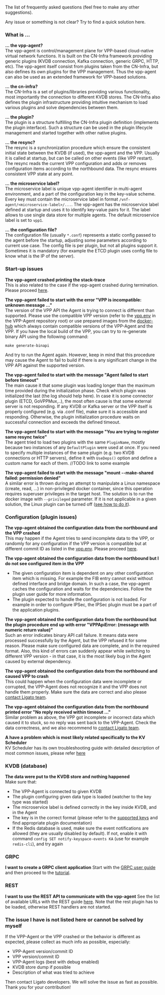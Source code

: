 The list of frequently asked questions (feel free to make any other suggestions).

Any issue or something is not clear? Try to find a quick solution here. 

### What is ...

**... the vpp-agent?**<br>
The vpp-agent is control/management plane for VPP-based cloud-native virtual network functions. It is built on the CN-Infra framework providing generic plugins (KVDB connection, Kafka connection, generic GRPC, HTTP, etc). The vpp-agent itself consist from plugins taken from the CN-Infra, but also defines its own plugins for the VPP management. Thus the vpp-agent can also be used as an extended framework for VPP-based solutions.

**... the cn-infra?**<br>
The CN-Infra is a set of plugins/libraries providing various functionality, most importantly the connection to different KVDB stores. The CN-Infra also defines the plugin infrastructure providing intuitive mechanism to load various plugins and solve dependencies between them.

**... the plugin?**<br>
The plugin is a structure fulfilling the CN-Infra plugin definition (implements the plugin interface). Such a structure can be used in the plugin lifecycle management and started together with other native plugins.

**... the resync?**<br>
The resync is a synchronization procedure which ensure the consistent initial state between the KVDB (if used), the vpp-agent and the VPP. Usually it is called at startup, but can be called on other events (like VPP restart). The resync reads the current VPP configuration and adds or removes configuration items according to the northbound data. The resync ensures consistent VPP state at any point.  

**... the microservice label?**<br>
The microservice label is unique vpp-agent identifier in multi-agent environment, and a part of the configuration key in the key-value scheme. Every key must contain the microservice label in format `/vnf-agent/<microservice-label>/...`. The vpp-agent has the microservice label defined at startup and uses it to identify key-value pairs for it. The label allows to use single data store for multiple agents. The default microservice label is set to `vpp1`. 

**... the configuration file?**<br>
The configuration file (usually `*.conf`) represents a static config passed to the agent before the startup, adjusting some parameters according to current use case. The config file is per plugin, but not all plugins support it. Sometimes it is mandatory (for example the ETCD plugin uses config file to know what is the IP of the server).

### Start-up issues

**The vpp-agent crashed printing the stack-trace**<br>
This is also related to the case if the vpp-agent crashed during termination. Please proceed [here][not-listed-issue].

**The vpp-agent failed to start with the error "VPP is incompatible: unknown message ..."**<br>
The version of the VPP API the Agent is trying to connect is different than supported. Please use the compatible VPP version (refer to the [vpp.env][vpp-env] in the VPP-Agent repository root) or use prepared images from the [docker-hub][docker-hub] which always contain compatible versions of the VPP-Agent and the VPP.
If you have the local build of the VPP, you can try to re-generate binary API using the following command:
```
make generate-binapi
```
And try to run the Agent again. However, keep in mind that this procedure may cause the Agent to fail to build if there is any significant change in the VPP API against the supported version.

**The vpp-agent failed to start with the message "Agent failed to start before timeout"**<br>
The main cause it that some plugin was loading longer than the maximum time provided during the initialization phase. Check which plugin was initialized the last (the log should help here). In case it is some connector plugin (ETCD, GoVPPMux,..), the most often cause is that some external server is not responding. If any KVDB or Kafka server or the VPP itself is properly configured (e.g. via .conf file), make sure it is accessible and responding. Otherwise, the plugin initialization procedure waits on successful connection and exceeds the defined timeout. 

**The vpp-agent failed to start with the message "You are trying to register same resync twice"**<br>
The agent tried to load two plugins with the same `PluginName`, mostly because two instances of any `DefaultPlugin` were used at once. If you need to specify multiple instances of the same plugin (e.g. two KVDB connections or HTTP servers), define it with `UseDeps()` option and define a custom name for each of them. //TODO link to some example

**The vpp-agent failed to start with the message "mount --make-shared failed: permission denied"**<br>
A similar error is thrown during an attempt to manipulate a Linux namespace (create, read, ...) in non-privileged docker container, since this operation requires superuser privileges in the target host. The solution is to run the docker image with `--privileged` parameter. If it is not applicable in a given solution, the Linux plugin can be turned off ([see how to do it][linux-interface-plugin]).   

### Configuration (plugin issues)

**The vpp-agent obtained the configuration data from the northbound and the VPP crashed**<br>
This may happen if the Agent tries to send incomplete data to the VPP, or randomly for any configuration if the VPP version is compatible but at different commit ID as listed in the [vpp.env][vpp-env]. Please proceed [here][not-listed-issue].

**The vpp-agent obtained the configuration data from the northbound but I do not see configured item in the VPP**<br>
* The given configuration item is dependent on any other configuration item which is missing. For example the FIB entry cannot exist without defined interface and bridge domain. In such a case, the vpp-agent caches the configuration and waits for the dependencies. Follow the plugin user guide for more information. 
* The plugin expected to handle the configuration is not loaded. For example in order to configure IPSec, the IPSec plugin must be a part of the application plugins.

**The vpp-agent obtained the configuration data from the northbound but the plugin procedure end up with error "VPPApiError: (message with numeric return value)"**<br>
Such an error indicates binary API call failure. It means data were processed successfully by the Agent, but the VPP refused it for some reason. Please make sure configured data are complete, and in the required format. Also, this kind of errors can suddenly appear while switching to different VPP version - in that case, it is the most likely bug in the Agent caused by external dependency.

**The vpp-agent obtained the configuration data from the northbound and caused VPP to crash**<br>
This could happen when the configuration data were incomplete or corrupted, the VPP-Agent does not recognize it and the VPP does not handle them properly. Make sure the data are correct and also please [contact Ligato team][not-listed-issue].

**The vpp-agent obtained the configuration data from the northbound printed error "No reply received within timeout ..."**<br>
Similar problem as above, the VPP got incomplete or incorrect data which caused it to stuck, so no reply was sent back to the VPP-Agent. Check the data correctness, and we also recommend to [contact Ligato team][not-listed-issue].  

**A have a problem which is most likely related specifically to the KV Scheduler**<br>
KV Scheduler has its own troubleshooting guide with detailed description of most common issues, please refer [here][kvs-faq]

### KVDB (database)

**The data were put to the KVDB store and nothing happened**<br>
Make sure that:

* The VPP-Agent is connected to given KVDB
* The plugin configuring given data type is loaded (watcher to the key type was started)
* The microservice label is defined correctly in the key inside KVDB, and in the Agent
* The key is in the correct format (please refer to the [supported keys][key-reference] and find appropriate plugin documentation)
* If the Redis database is used, make sure the event notifications are allowed (they are usually disabled by default). If not, enable it with command `config SET notify-keyspace-events KA` (use for example `redis-cli`), and try again

### GRPC

**I want to create a GRPC client application**
Start with the [GRPC user guide][grpc-plugin] and then proceed to the [tutorial][grpc-tutorial].

### REST

**I want to use the REST API to communicate with the vpp-agent**
See the list of available URLs with the REST guide [here][rest-api]. Note that the rest plugin has to be loaded, otherwise REST handlers are not started.

### The issue I have is not listed here or cannot be solved by myself

If the VPP-Agent or the VPP crashed or the behavior is different as expected, please collect as much info as possible, especially:
* VPP-Agent version/commit ID
* VPP version/commit ID
* VPP-Agent logs (best with debug enabled)
* KVDB store dump if possible
* Description of what was tried to achieve

Then contact Ligato developers. We will solve the issue as fast as possible. Thank you for your contribution!

[docker-hub]: https://hub.docker.com/r/ligato/vpp-agent
[grpc-plugin]: ../plugins/connection-plugins.md#grpc-plugin
[grpc-tutorial]: https://github.com/ligato/vpp-agent/wiki/GRPC-tutorial
[key-reference]: ../features/references.md
[kvs-faq]: kvs-troubleshooting.md
[linux-interface-plugin]: ../plugins/linux-plugins.md#interface-plugin
[not-listed-issue]: faq.md#the-issue-i-have-is-not-listed-here
[rest-api]: ../plugins/infra-plugins.md#rest-api
[vpp-env]: https://github.com/ligato/vpp-agent/blob/master/vpp.env













